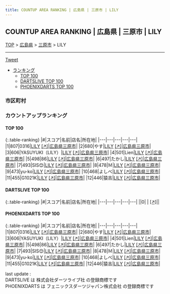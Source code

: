 ```yaml
---
title: COUNTUP AREA RANKING | 広島県 | 三原市 | LILY
---
```

## COUNTUP AREA RANKING | 広島県 | 三原市 | LILY

[TOP](/darts/rank/) > [広島県](/darts/rank/広島県/) > [三原市](/darts/rank/広島県/三原市/) > LILY

___

<a href="https://twitter.com/share?ref_src=twsrc%5Etfw" data-text="COUNTUP AREA RANKING | 広島県三原市LILY" class="twitter-share-button" data-hashtags="DARTSLIVE,PHOENIXDARTS,darts,ダーツ" data-show-count="false">Tweet</a>

* [ランキング](#カウントアップランキング)
    * [TOP 100](#top-100)
    * [DARTSLIVE TOP 100](#dartslive-top-100)
    * [PHOENIXDARTS TOP 100](#phoenixdarts-top-100)

### 市区町村

<ul>

</ul>

### カウントアップランキング

#### TOP 100



{:.table-ranking}
|#|スコア|名前|店名|所在地|
|---|---|---|---|---|
|1|807|<span class="rank-name-pd">0316</span>|<a href="/darts/rank/shops/86273.html">LILY</a> <a href="https://vs.phoenixdarts.com/jp/shop/shopDetailInfo/s_86273?s_seq=86273">[↗]</a>|<a href="/darts/rank/広島県/三原市">広島県三原市</a>|
|2|680|<span class="rank-name-pd">やす</span>|<a href="/darts/rank/shops/86273.html">LILY</a> <a href="https://vs.phoenixdarts.com/jp/shop/shopDetailInfo/s_86273?s_seq=86273">[↗]</a>|<a href="/darts/rank/広島県/三原市">広島県三原市</a>|
|3|606|<span class="rank-name-pd">YASUYUKI（LILY）</span>|<a href="/darts/rank/shops/86273.html">LILY</a> <a href="https://vs.phoenixdarts.com/jp/shop/shopDetailInfo/s_86273?s_seq=86273">[↗]</a>|<a href="/darts/rank/広島県/三原市">広島県三原市</a>|
|4|501|<span class="rank-name-pd">Lien</span>|<a href="/darts/rank/shops/86273.html">LILY</a> <a href="https://vs.phoenixdarts.com/jp/shop/shopDetailInfo/s_86273?s_seq=86273">[↗]</a>|<a href="/darts/rank/広島県/三原市">広島県三原市</a>|
|5|498|<span class="rank-name-pd">86</span>|<a href="/darts/rank/shops/86273.html">LILY</a> <a href="https://vs.phoenixdarts.com/jp/shop/shopDetailInfo/s_86273?s_seq=86273">[↗]</a>|<a href="/darts/rank/広島県/三原市">広島県三原市</a>|
|6|497|<span class="rank-name-pd">たかし</span>|<a href="/darts/rank/shops/86273.html">LILY</a> <a href="https://vs.phoenixdarts.com/jp/shop/shopDetailInfo/s_86273?s_seq=86273">[↗]</a>|<a href="/darts/rank/広島県/三原市">広島県三原市</a>|
|7|493|<span class="rank-name-pd">SIS😊</span>|<a href="/darts/rank/shops/86273.html">LILY</a> <a href="https://vs.phoenixdarts.com/jp/shop/shopDetailInfo/s_86273?s_seq=86273">[↗]</a>|<a href="/darts/rank/広島県/三原市">広島県三原市</a>|
|8|478|<span class="rank-name-pd">Ｍ</span>|<a href="/darts/rank/shops/86273.html">LILY</a> <a href="https://vs.phoenixdarts.com/jp/shop/shopDetailInfo/s_86273?s_seq=86273">[↗]</a>|<a href="/darts/rank/広島県/三原市">広島県三原市</a>|
|9|473|<span class="rank-name-pd">yu-ko</span>|<a href="/darts/rank/shops/86273.html">LILY</a> <a href="https://vs.phoenixdarts.com/jp/shop/shopDetailInfo/s_86273?s_seq=86273">[↗]</a>|<a href="/darts/rank/広島県/三原市">広島県三原市</a>|
|10|468|<span class="rank-name-pd">よしべ</span>|<a href="/darts/rank/shops/86273.html">LILY</a> <a href="https://vs.phoenixdarts.com/jp/shop/shopDetailInfo/s_86273?s_seq=86273">[↗]</a>|<a href="/darts/rank/広島県/三原市">広島県三原市</a>|
|11|455|<span class="rank-name-pd">G1021K</span>|<a href="/darts/rank/shops/86273.html">LILY</a> <a href="https://vs.phoenixdarts.com/jp/shop/shopDetailInfo/s_86273?s_seq=86273">[↗]</a>|<a href="/darts/rank/広島県/三原市">広島県三原市</a>|
|12|446|<span class="rank-name-pd">猿吉</span>|<a href="/darts/rank/shops/86273.html">LILY</a> <a href="https://vs.phoenixdarts.com/jp/shop/shopDetailInfo/s_86273?s_seq=86273">[↗]</a>|<a href="/darts/rank/広島県/三原市">広島県三原市</a>|


#### DARTSLIVE TOP 100



{:.table-ranking}
|#|スコア|名前|店名|所在地|
|---|---|---|---|---|
||0|<span class="rank-name-dl"> </span>|<a href="/darts/rank/shops/.html"></a> <a href="">[↗]</a>|<a href="/darts/rank//"></a>|


#### PHOENIXDARTS TOP 100



{:.table-ranking}
|#|スコア|名前|店名|所在地|
|---|---|---|---|---|
|1|807|<span class="rank-name-pd">0316</span>|<a href="/darts/rank/shops/86273.html">LILY</a> <a href="https://vs.phoenixdarts.com/jp/shop/shopDetailInfo/s_86273?s_seq=86273">[↗]</a>|<a href="/darts/rank/広島県/三原市">広島県三原市</a>|
|2|680|<span class="rank-name-pd">やす</span>|<a href="/darts/rank/shops/86273.html">LILY</a> <a href="https://vs.phoenixdarts.com/jp/shop/shopDetailInfo/s_86273?s_seq=86273">[↗]</a>|<a href="/darts/rank/広島県/三原市">広島県三原市</a>|
|3|606|<span class="rank-name-pd">YASUYUKI（LILY）</span>|<a href="/darts/rank/shops/86273.html">LILY</a> <a href="https://vs.phoenixdarts.com/jp/shop/shopDetailInfo/s_86273?s_seq=86273">[↗]</a>|<a href="/darts/rank/広島県/三原市">広島県三原市</a>|
|4|501|<span class="rank-name-pd">Lien</span>|<a href="/darts/rank/shops/86273.html">LILY</a> <a href="https://vs.phoenixdarts.com/jp/shop/shopDetailInfo/s_86273?s_seq=86273">[↗]</a>|<a href="/darts/rank/広島県/三原市">広島県三原市</a>|
|5|498|<span class="rank-name-pd">86</span>|<a href="/darts/rank/shops/86273.html">LILY</a> <a href="https://vs.phoenixdarts.com/jp/shop/shopDetailInfo/s_86273?s_seq=86273">[↗]</a>|<a href="/darts/rank/広島県/三原市">広島県三原市</a>|
|6|497|<span class="rank-name-pd">たかし</span>|<a href="/darts/rank/shops/86273.html">LILY</a> <a href="https://vs.phoenixdarts.com/jp/shop/shopDetailInfo/s_86273?s_seq=86273">[↗]</a>|<a href="/darts/rank/広島県/三原市">広島県三原市</a>|
|7|493|<span class="rank-name-pd">SIS😊</span>|<a href="/darts/rank/shops/86273.html">LILY</a> <a href="https://vs.phoenixdarts.com/jp/shop/shopDetailInfo/s_86273?s_seq=86273">[↗]</a>|<a href="/darts/rank/広島県/三原市">広島県三原市</a>|
|8|478|<span class="rank-name-pd">Ｍ</span>|<a href="/darts/rank/shops/86273.html">LILY</a> <a href="https://vs.phoenixdarts.com/jp/shop/shopDetailInfo/s_86273?s_seq=86273">[↗]</a>|<a href="/darts/rank/広島県/三原市">広島県三原市</a>|
|9|473|<span class="rank-name-pd">yu-ko</span>|<a href="/darts/rank/shops/86273.html">LILY</a> <a href="https://vs.phoenixdarts.com/jp/shop/shopDetailInfo/s_86273?s_seq=86273">[↗]</a>|<a href="/darts/rank/広島県/三原市">広島県三原市</a>|
|10|468|<span class="rank-name-pd">よしべ</span>|<a href="/darts/rank/shops/86273.html">LILY</a> <a href="https://vs.phoenixdarts.com/jp/shop/shopDetailInfo/s_86273?s_seq=86273">[↗]</a>|<a href="/darts/rank/広島県/三原市">広島県三原市</a>|
|11|455|<span class="rank-name-pd">G1021K</span>|<a href="/darts/rank/shops/86273.html">LILY</a> <a href="https://vs.phoenixdarts.com/jp/shop/shopDetailInfo/s_86273?s_seq=86273">[↗]</a>|<a href="/darts/rank/広島県/三原市">広島県三原市</a>|
|12|446|<span class="rank-name-pd">猿吉</span>|<a href="/darts/rank/shops/86273.html">LILY</a> <a href="https://vs.phoenixdarts.com/jp/shop/shopDetailInfo/s_86273?s_seq=86273">[↗]</a>|<a href="/darts/rank/広島県/三原市">広島県三原市</a>|


<div class="footer border-top border-gray-light mt-5 pt-3 text-right text-gray">
    last update : <span style="font-weight: italic" id="foot_last_modified"></span><br />
    DARTSLIVE は 株式会社ダーツライブ社 の登録商標です<br />
    PHOENIXDARTS は フェニックスダーツジャパン株式会社 の登録商標です<br />
</div>

<script src="https://cdnjs.cloudflare.com/ajax/libs/jquery.tablesorter/2.31.3/js/jquery.tablesorter.min.js" integrity="sha512-qzgd5cYSZcosqpzpn7zF2ZId8f/8CHmFKZ8j7mU4OUXTNRd5g+ZHBPsgKEwoqxCtdQvExE5LprwwPAgoicguNg==" crossorigin="anonymous" referrerpolicy="no-referrer"></script>
<link rel="stylesheet" href="https://cdnjs.cloudflare.com/ajax/libs/jquery.tablesorter/2.31.3/css/theme.default.min.css" integrity="sha512-wghhOJkjQX0Lh3NSWvNKeZ0ZpNn+SPVXX1Qyc9OCaogADktxrBiBdKGDoqVUOyhStvMBmJQ8ZdMHiR3wuEq8+w==" crossorigin="anonymous" referrerpolicy="no-referrer" />
<script>
$(function() {
    $(".table-ranking").tablesorter({sortList:[[0, 0]]});
    $("#foot_last_modified").text(formatDate(new Date(document.lastModified), 'yyyy-MM-dd HH:mm:ss'));
});
</script>

<script async src="https://platform.twitter.com/widgets.js" charset="utf-8"></script>